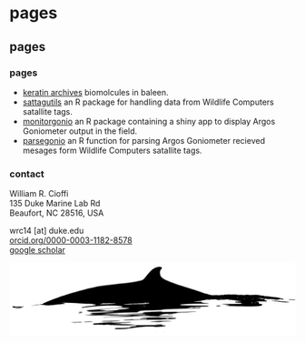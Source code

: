 # pages

## pages

### pages
- [keratin archives](https://williamcioffi.github.io/keras)
	biomolcules in baleen.
- [sattagutils](https://github.com/williamcioffi/sattagutils)
	an R package for handling data from Wildlife Computers satallite tags.
- [monitorgonio](https://github.com/williamcioffi/monitorgonio)
	an R package containing a shiny app to display Argos Goniometer output in the field.
- [parsegonio](https://github.com/williamcioffi/parsegonio)
	an R function for parsing Argos Goniometer recieved mesages form Wildlife Computers satallite tags.

### contact
William R. Cioffi<br />
135 Duke Marine Lab Rd<br />
Beaufort, NC 28516, USA<br />

wrc14 [at] duke.edu<br />
[orcid.org/0000-0003-1182-8578](https://orcid.org/0000-0003-1182-8578)<br />
[google scholar](https://scholar.google.com/citations?user=dIR3B28AAAAJ&hl=en&oi=sra)

![](style/minkelogo_bw.svg)

